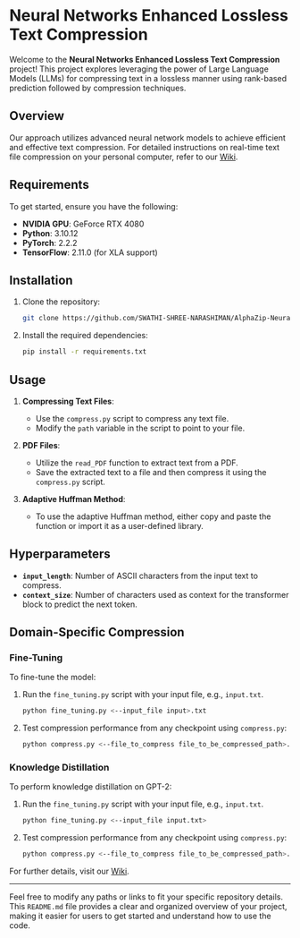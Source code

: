 # Neural Networks Enhanced Lossless Text Compression

Welcome to the **Neural Networks Enhanced Lossless Text Compression** project! This project explores leveraging the power of Large Language Models (LLMs) for compressing text in a lossless manner using rank-based prediction followed by compression techniques.

## Overview

Our approach utilizes advanced neural network models to achieve efficient and effective text compression. For detailed instructions on real-time text file compression on your personal computer, refer to our [Wiki](https://github.com/username/repository/wiki).

## Requirements

To get started, ensure you have the following:

- **NVIDIA GPU**: GeForce RTX 4080
- **Python**: 3.10.12
- **PyTorch**: 2.2.2
- **TensorFlow**: 2.11.0 (for XLA support)

## Installation

1. Clone the repository:

    ```bash
    git clone https://github.com/SWATHI-SHREE-NARASHIMAN/AlphaZip-Neural-Networks-Enhanced-Lossless-Text-Compression.git
    ```

2. Install the required dependencies:

    ```bash
    pip install -r requirements.txt
    ```

## Usage

1. **Compressing Text Files**:
    - Use the `compress.py` script to compress any text file.
    - Modify the `path` variable in the script to point to your file.

2. **PDF Files**:
    - Utilize the `read_PDF` function to extract text from a PDF.
    - Save the extracted text to a file and then compress it using the `compress.py` script.

3. **Adaptive Huffman Method**:
    - To use the adaptive Huffman method, either copy and paste the function or import it as a user-defined library.

## Hyperparameters

- **`input_length`**: Number of ASCII characters from the input text to compress.
- **`context_size`**: Number of characters used as context for the transformer block to predict the next token.

## Domain-Specific Compression

### Fine-Tuning

To fine-tune the model:

1. Run the `fine_tuning.py` script with your input file, e.g., `input.txt`.

    ```bash
    python fine_tuning.py <--input_file input>.txt
    ```

2. Test compression performance from any checkpoint using `compress.py`:

    ```bash
    python compress.py <--file_to_compress file_to_be_compressed_path>.txt <--checkpoint current_directory_path>/fine_tuning_weights/checkpoint-XXXX
    ```

### Knowledge Distillation

To perform knowledge distillation on GPT-2:

1. Run the `fine_tuning.py` script with your input file, e.g., `input.txt`.

    ```bash
    python fine_tuning.py <--input_file input.txt>
    ```

2. Test compression performance from any checkpoint using `compress.py`:

    ```bash
    python compress.py <--file_to_compress file_to_be_compressed_path>.txt <--checkpoint current_directory_path/knowledge_distillation_weights/checkpoint-XXXX>
    ```

For further details, visit our [Wiki](https://github.com/username/repository/wiki).

---

Feel free to modify any paths or links to fit your specific repository details. This `README.md` file provides a clear and organized overview of your project, making it easier for users to get started and understand how to use the code.

